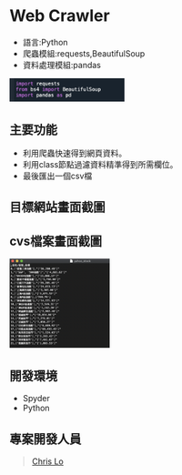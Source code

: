 # Web Crawler

- 語言:Python
- 爬蟲模組:requests,BeautifulSoup
- 資料處理模組:pandas
<img src="./module.png" alt="cover" width="40%">

## 主要功能

- 利用爬蟲快速得到網頁資料。
- 利用class節點過濾資料精準得到所需欄位。
- 最後匯出一個csv檔


## 目標網站畫面截圖


## cvs檔案畫面截圖
<img src="./yahoo國際指數.png" alt="Cover" width="35%"/>


## 開發環境

- Spyder
- Python


## 專案開發人員

> [Chris Lo](https://github.com/Chrislo-coding)
